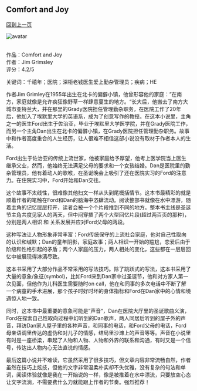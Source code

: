 ## Comfort and Joy
[回到上一页](https://boheme13.github.io/Reviews/)  &nbsp;&nbsp;

![avatar](https://static01.nyt.com/images/2020/06/04/fashion/04VIRUS-FIRSTPERSON-BOYFRIEND/04VIRUS-FIRSTPERSON-BOYFRIEND-articleLarge.jpg?quality=75&auto=webp&disable=upscale)
<br>
<br>


作品：Comfort and Joy <br>
作者：Jim Grimsley <br>
评分：4.2/5 <br>

关键词：千禧年；医院；深柜老钱医生爱上勤杂管理员；疾病；HE

作者Jim Grimley在1955年出生在北卡的偏僻小镇，他曾形容他的家庭：”在南方，家庭就像是允许疯狂像野草一样肆意蔓生的地方。“长大后，他搬去了南方大城市亚特兰大，并在那里的Grady医院担任管理勤杂职务，在医院工作了20年后，他加入了埃默里大学的英语系，成为了创意写作的教授。在这本小说里，主角之一的医生Ford出生于佐治亚，毕业于埃默里大学医学院，并在Grady医院工作，而另一个主角Dan出生在北卡的偏僻小镇，在Grady医院担任管理勤杂职务。故事中和作者高度重合的人生经历，让人很难不相信这部小说没有取材于作者本人的生活。

Ford出生于佐治亚的传统上流世家，他被家庭给予厚望，他考上医学院当上医生继承父业，然而，他始终无法满足父母的要求和一个女孩结婚。Dan是医院里的勤杂管理员，他有着动人的歌喉，在圣诞晚会上吸引了还在医院实习的Ford的注意力。在住院实习中，Ford开始和Dan交往。

这个故事不太线性，很难像其他扫文一样从头到尾概括情节。这本书最精彩的就是顺着作者的笔触在Ford和Dan的脑海中恣肆流动。阅读整部书就像在水中漂游，随着主角的记忆层层打开，读者会被一个个片段推到不同的地方。整本书主线是圣诞节主角共度见家人的两天，但中间穿插了两个大型回忆片段(超过两百页的那种)，分别是两人相识 和 关系发展并应对Ford父母的两段。

这种写法让人物形象非常丰富：Ford传统保守的上流社会家庭，他对自己性取向的认识和缄默；Dan的童年阴影，家庭故事；两人相识一开始的尴尬，恋爱后由于阶级和性格引起的矛盾；两个人家庭的压力，两人相处的变化，这些都在一层层回忆中被展现得淋漓尽致。

这本书采用了大部分作品不常采用的写法技巧。除了跳跃式的写法，这本书采用了大量的意象/象征(symbol)，比如Ford来到Dan家中过圣诞节，他和对方家人第一次见面，但他作为儿科医生需要随时on call，他在和同事的多次电话中不断了解一个病童的手术进展，那个孩子时好时坏的身体指标和Ford在Dan家中的心情和境遇惊人地一致。

同时，这本书中最重要的意象可能是”声音“，Dan在医院大厅里的圣诞歌曲义演，Ford在探索自己性取向过程中幻听到的Dan歌声，两人同居后听到的屋子外的声音，拜访Dan家人屋子里的各种声音，和同事的电话，和Ford父母的电话，Ford母亲语调里传达的虚伪和对儿子的情感，结局里沙滩上的声音等等。声音在小说里有时是一座桥梁，串起了人物和人物、人物和外界的联系和沟通，有时又是一个信号，传达出人物内心无法直说的情感。

最后这篇小说并不难读，它虽然采用了很多技巧，但文章内容非常流畅自然，作者虽然在技巧上炫技，但他的文字非常温柔朴实却不失优雅，没有复杂的句法和单词，阅读体验就像是我在一开始说的一样，像是被推着在水中漂流，只要放空心态让文字流淌，不需要费什么力就能跟上作者的节奏。强烈推荐！